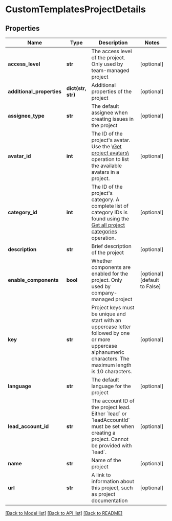 # CustomTemplatesProjectDetails

## Properties
Name | Type | Description | Notes
------------ | ------------- | ------------- | -------------
**access_level** | **str** | The access level of the project. Only used by team-managed project | [optional] 
**additional_properties** | **dict(str, str)** | Additional properties of the project | [optional] 
**assignee_type** | **str** | The default assignee when creating issues in the project | [optional] 
**avatar_id** | **int** | The ID of the project&#x27;s avatar. Use the \\[Get project avatars\\](\\#api-rest-api-3-project-projectIdOrKey-avatar-get) operation to list the available avatars in a project. | [optional] 
**category_id** | **int** | The ID of the project&#x27;s category. A complete list of category IDs is found using the [Get all project categories](#api-rest-api-3-projectCategory-get) operation. | [optional] 
**description** | **str** | Brief description of the project | [optional] 
**enable_components** | **bool** | Whether components are enabled for the project. Only used by company-managed project | [optional] [default to False]
**key** | **str** | Project keys must be unique and start with an uppercase letter followed by one or more uppercase alphanumeric characters. The maximum length is 10 characters. | [optional] 
**language** | **str** | The default language for the project | [optional] 
**lead_account_id** | **str** | The account ID of the project lead. Either &#x60;lead&#x60; or &#x60;leadAccountId&#x60; must be set when creating a project. Cannot be provided with &#x60;lead&#x60;. | [optional] 
**name** | **str** | Name of the project | [optional] 
**url** | **str** | A link to information about this project, such as project documentation | [optional] 

[[Back to Model list]](../README.md#documentation-for-models) [[Back to API list]](../README.md#documentation-for-api-endpoints) [[Back to README]](../README.md)


